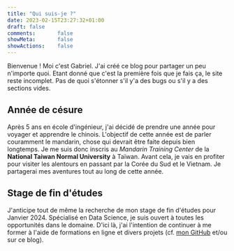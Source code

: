 ```yaml
---
title: "Qui suis-je ?"
date: 2023-02-15T23:27:32+01:00
draft: false
comments:       false
showMeta:       false
showActions:    false
---
```


Bienvenue ! Moi c'est Gabriel. J'ai créé ce blog pour partager un peu n'importe quoi. Etant donné que c'est la première fois que je fais ça, le site reste incomplet. Pas de quoi s'étonner s'il y'a des bugs ou s'il y a des sections vides.

## **Année de césure**

 Après 5 ans en école d'ingénieur, j'ai décidé de prendre une année pour voyager et apprendre le chinois. L'objectif de cette année est de parler couramment le mandarin, chose qui devrait être faite depuis bien longtemps. Je me suis donc inscris au *Mandarin Training Center* de la **National Taiwan Normal University** à Taïwan. Avant cela, je vais en profiter pour visiter les alentours en passant par la Corée du Sud et le Vietnam. Je partagerai mes aventures tout au long de cette année. 

## **Stage de fin d'études**
J'anticipe tout de même la recherche de mon stage de fin d'études pour Janvier 2024. Spécialisé en Data Science, je suis ouvert à toutes les opportunités dans le domaine. D'ici là, j'ai l'intention de continuer à me former à l'aide de formations en ligne et divers projets (cf. [mon GitHub](https://github.com/gabrieltruong) et/ou sur ce blog).